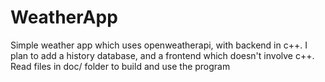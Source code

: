 # WeatherApp

Simple weather app which uses openweatherapi, with backend in c++.
I plan to add a history database, and a frontend which doesn't involve c++.
Read files in doc/ folder to build and use the program

